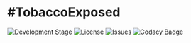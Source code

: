 # #TobaccoExposed

[![Development Stage](https://img.shields.io/badge/Development-v.2.0-blue)]()
[![License](https://img.shields.io/github/license/Hibiscus-Foundation/tobaccoexposed)](https://github.com/Hibiscus-Foundation/tobaccoexposed/blob/master/LICENSE)
[![Issues](https://img.shields.io/github/issues/Hibiscus-Foundation/tobaccoexposed)]()
[![Codacy Badge](https://api.codacy.com/project/badge/Grade/4b1b4bbdac7740a18c4fdd83e001fa24)](https://app.codacy.com/gh/Hibiscus-Foundation/tobaccoexposed?utm_source=github.com&utm_medium=referral&utm_content=Hibiscus-Foundation/tobaccoexposed&utm_campaign=Badge_Grade_Dashboard)
<br>

